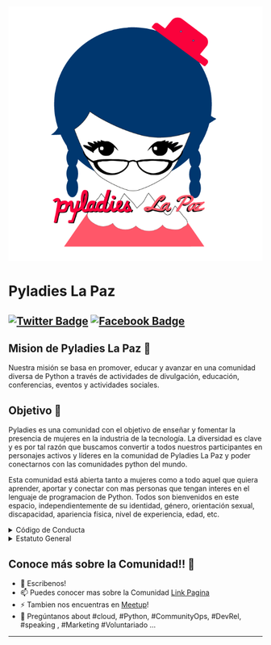 <picture>
 <source media="(prefers-color-scheme: dark)" srcset="https://github.com/PyladiesLaPaz/PyladiesLaPaz/blob/main/pyladies_lapaz.png">
 <source media="(prefers-color-scheme: light)" srcset="https://github.com/PyladiesLaPaz/PyladiesLaPaz/blob/main/pyladies_lapaz.png">
 <img alt="Pyladies La Paz" src="https://github.com/PyladiesLaPaz/PyladiesLaPaz/blob/main/pyladies_lapaz.png">
</picture>

# Pyladies La Paz
[![Twitter Badge](https://img.shields.io/badge/-@pyladieslapaz-1ca0f1?style=flat-square&labelColor=1ca0f1&logo=twitter&logoColor=white&link=https://twitter.com/pyladieslapaz)](https://twitter.com/pyladieslapaz)
[![Facebook Badge](https://img.shields.io/badge/-@pyladieslapaz-1ca0f1?style=flat-square&labelColor=1ca0f1&logo=facebook&logoColor=white&link=https://facebook.com/pyladieslapaz)](https://facebook.com/pyladieslapaz)
---

## Mision de Pyladies La Paz 👋
Nuestra misión se basa en promover, educar y avanzar en una comunidad diversa de Python a través de actividades de divulgación, educación, conferencias, eventos y actividades sociales.

## Objetivo 🧐 
Pyladies es una comunidad con el objetivo de enseñar y fomentar la presencia de mujeres en la industria de la tecnología. La diversidad es clave y es por tal razón que buscamos convertir a todos nuestros participantes en personajes activos y líderes en la comunidad de Pyladies La Paz y poder conectarnos con las comunidades python del mundo.

Esta comunidad está abierta tanto a mujeres como a todo aquel que quiera aprender, aportar y conectar con mas personas que tengan interes en el lenguaje de programacion de Python. Todos son bienvenidos en este espacio, independientemente de su identidad, género, orientación sexual, discapacidad, apariencia física, nivel de experiencia, edad, etc.

<details><summary>Código de Conducta</summary>
<p>

 <h1>Código deConducta</h1>

Usamos como código de conducta el código de Pyladies internacional: [http://www.pyladies.com/CodeOfConduct](http://www.pyladies.com/CodeOfConduct), con el fin de generar un espacio seguro, pueden contactarnos en caso de existir dudas o se requiera mas información y/o alguien no cumpla con el coódigo de conducta en la Comunidad.
  
## Código de Conducta 🌱

Pyladies se dedica a proporcionar una comunidad respetuosa libre de cualquier tipo de abuso. No toleramos el acoso o la intimidación de ningún miembro de la comunidad de ninguna manera. Esto no solo se extiende a los miembros de las comunidades locales de PyLadies, sino a cualquier persona que elija participar en la comunidad de PyLadies a través de eventos o interacciones.

El abuso incluye comentarios ofensivos verbales/electrónicos relacionados con características o elecciones personales, imágenes o comentarios sexuales en espacios públicos o en línea, intimidación deliberada, intimidación, acoso, seguimiento, acoso de fotografías o grabaciones, interrupción sostenida de conversaciones, conversaciones a través de Mensajería, reuniones electrónicas, reuniones físicas. Reuniones u otros eventos, contacto físico inapropiado o atención sexual no deseada. Se espera que los participantes a quienes se les pida que detengan cualquier conducta de acoso o intimidación cumplan de inmediato.

Si un participante se involucra en una conducta de acoso, los representantes de la comunidad pueden tomar las medidas razonables que consideren apropiadas, como advertir al agresor, expulsión de cualquier evento de PyLadies o lista de correo general que expulsa a las comunidades de Python, foros de discusión y otros canales de comunicación electrónica para resolver el problema. Esto puede incluir la expulsión de la membresía del grupo de PyLadies Meetup.

## English Version
 
Pyladies is dedicated to providing a respectful community free of any kind of abuse. We do not tolerate harassment or intimidation of any member of the community in any way. This not only extends to members of local PyLadies communities, but to anyone who chooses to get involved in the PyLadies community through events or interactions.

The abuse includes verbal / electronic offensive comments related to characteristics or personal choices, images or sexual comments in public or online spaces, deliberate intimidation, bullying, harassment, follow-up, harassment of photographs or recordings, sustained interruption of conversations, conversations through of messaging, electronic meetings, physical meetings. Meetings or other events, inappropriate physical contact or unwanted sexual attention. Participants who are asked to stop any harassing or intimidating behavior are expected to comply immediately.

If a participant engages in bullying behavior, community representatives may take reasonable measures that they deem appropriate, such as warning the offender, expulsion from any PyLadies event, or general mailing list expelling from Python communities, discussion forums and other electronic communication channels to solve the problem. This may include expulsion from the PyLadies Meetup group membership.
  
 </p>
 <p>
> Está comunidad se construye con el aporte y participación de las personas que desean aprender y compartir su conocimiento.

 </p>
</details>
<details><summary>Estatuto General</summary>
<p>
<h2>Elecciones</h2>
Art1.- Fecha de Elecciones:
Llamar a elecciones Fecha: Se procedera a llamar a elecciones el primer trimestre de cada gestión.

Art2.- Postulación:
a. Quienes pueden participar:
- Postular a un miembro activo de la comunidad (antiguedad de al menos 3 meses).
- Un organizador puede ser postulado o postularse nuevamente.
b. Requisitos:
- Se debe tener un historial de contribuciones significativas a la comunidad. 
- Se sujetarán al compromiso de dedicar tiempo, dedicación y esfuerzo para llevar a cabo las actividades y objetivos de la comunidad.
  
Art3.- Proceso
a. Postulantes habilitados: Previa verificación de cumplimiento con el Código de Conducta.
b. Numero de asientos vacantes: Se elegira a tres organizadores.
c. Se llamará a votación en fecha previamente coordinada (online/presencial)
b. Numero de asientos vacantes: Se elegira a tres organizadores.
c. Cargo: Los tres candidatos con la mayoría de votos serán elegidos como líderes de la comunidad Pyladies La Paz.
d. En caso de que uno de los líderes no pueda ejercer su función, se procederá a una nueva elección para reemplazar el cargo vacante en un máximo de 2 semanas.
  
Art4.- Votacion:
 - Todos los miembros activos al menos 3 meses pueden formar parte de la votación.
 - Se realizara un Comite de votación (2 organizadores, 2 miembros activos)
 - El Comité revisará los postulantes habilitados.
 - El Comite coordinara una fecha para el primer trimestre.
 
  
<h2>Funciones</h2>
 
<h3>Los líderes de la comunidad Pyladies La Paz tendrán las siguientes funciones</h3>

- Representar a la comunidad en eventos y actividades públicas.
- Coordinar y planificar las actividades de la comunidad.
- Liderar y aprobar de manera responsable la toma de decisiones dentro de la comunidad.
- Fomentar y apoyar la participación activa de los miembros en la comunidad.
- Mantener una comunicación fluida con los miembros de la comunidad.
- Convocatoria a voluntarios.
- Cumplir con las responsabilidades y obligaciones establecidas en el estatuto.
  
<h3>Limitaciones de los líderes de la comunidad</h3>

- No tomar decisiones que afecten a la comunidad sin la aprobación de la mayoría de sus miembros.
- No utilizar los recursos de la comunidad para beneficio propio.
- No promover la discriminación o el acoso a ningún miembro de la comunidad.

Sanciones para los líderes de la comunidad:

- En caso de incumplimiento de sus responsabilidades o limitaciones, podrán ser destituidos de su cargo por decisión de la mayoría de los miembros de la comunidad.
- En caso de conductas graves, como la promoción de la discriminación o el acoso, podrán ser expulsados de la comunidad de forma inmediata.
  
 <h3>Cese de Funciones de los Líderes</h3>

Los líderes de la comunidad Pyladies La Paz cesarán en sus funciones en los siguientes casos:

- Renuncia voluntaria.
- Incumplimiento del Codigo de Conducta o de sus funciones en general.
- Por decisión de la mayoría de los miembros activos de la comunidad.

<h3>Sobre los miembros de la Comunidad</h3>

Para poder postular y ser miembros de la comunidad Pyladies La Paz se podra realizar lo siguiente:
1. Atraves del formulario de llamado a nuevos miembros activos.
2. Cualquier persona interesada en unirse a la comunidad puede solicitar su membresía a través de los canales establecidos por la comunidad.
3. Para poder ser miembro de la comunidad, es necesario compartir los valores y objetivos de la comunidad.
4. La comunidad evaluará las solicitudes de membresía y se reserva el derecho de aceptar o rechazar cualquier solicitud sin necesidad de proporcionar una explicación.
5. Para mantener la membresía en la comunidad, es necesario participar activamente en las actividades y proyectos de la comunidad, así como mantener un comportamiento adecuado y respetuoso hacia los demás miembros.
6. La comunidad se reserva el derecho de suspender o expulsar a cualquier miembro que viole las normas de comportamiento establecidas en el código de conducta.
7. Acorde al Código de conducta, la comunidad es un espacio enfocado en apoyar y se centra en promover un espacio seguro y no discrimina a ningún miembro por motivos de género, orientación sexual, raza, religión, edad, discapacidad u otros aspectos similares.
8. La comunidad promueve el aprendizaje colaborativo y el intercambio de conocimientos entre sus miembros


<h3>Nuevos Miembros</h3> 
En la Comunidad Pyladies La Paz se tienen diversos puntos para tomarse como filtros en la eleccion de nuevos miembros de la Comunidad.

- Compromiso: Los miembros de la comunidad estan concientes de que es un espacio en el cual se debe invertir tiempo para realizar las diversas actividades en pro del crecimiento y desarrollo de la comunidad.
- Interés: en la comunidad, en la tecnología y la programación. Los postulantes demostrarán sus logros académicos, personales, proyectos desarrollados o a ser desarrollados que esten relacionados a tecnología, programación.
- Comunicación efectiva: La capacidad de comunicarse de manera efectiva, con actitud positiva es fundamental para ser un miembro activo y valioso de la comunidad. Tener espacios para intercambiar ideas servirá como base para conocer a quienes desean formar parte de la comunidad.
- Colaboración y trabajo en equipo: La predisposición de colaborar, trabajar junto a otros miembros de la comunidad, se demostrará en base a actividades pasadas realizadas.
- Responsabilidad: Los postulantes pueden ser evaluados a través de su historial de compromisos y responsabilidades en otros proyectos o actividades.
- Creatividad e innovación: se valora la creatividad y la innovación en la resolución de problemas. Los postulantes pueden ser evaluados a través de su capacidad para pensar fuera de la caja y proponer soluciones innovadoras a los desafíos que enfrenta la comunidad.

  
</p>
</details>

## Conoce más sobre la Comunidad!! 🤔
- 💬 Escribenos! 
- 📫 Puedes conocer mas sobre la Comunidad [Link Pagina](https://pyladieslapaz.github.io)
- ⚡ Tambien nos encuentras en [Meetup](https://www.meetup.com/la-paz-pyladies-meetup)! 
- 💬 Pregúntanos about #cloud, #Python, #CommunityOps, #DevRel, #speaking , #Marketing #Voluntariado ... 
---
